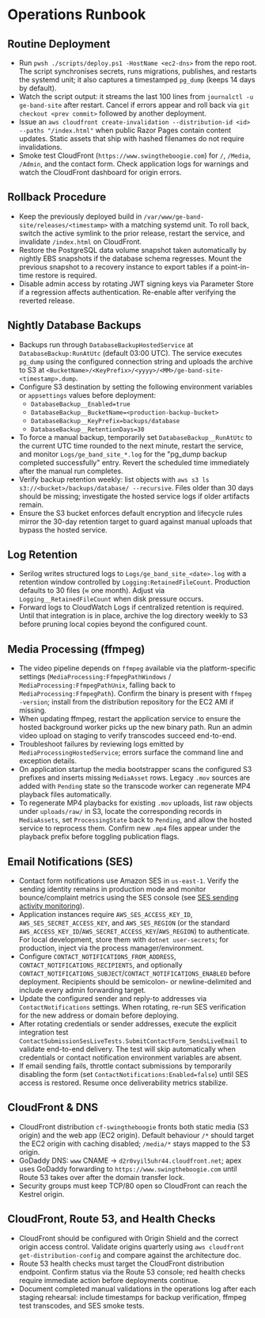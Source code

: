 # Operations Runbook

## Routine Deployment
- Run `pwsh ./scripts/deploy.ps1 -HostName <ec2-dns>` from the repo root. The script synchronises secrets, runs migrations, publishes, and restarts the systemd unit; it also captures a timestamped `pg_dump` (keeps 14 days by default).
- Watch the script output: it streams the last 100 lines from `journalctl -u ge-band-site` after restart. Cancel if errors appear and roll back via `git checkout <prev commit>` followed by another deployment.
- Issue an `aws cloudfront create-invalidation --distribution-id <id> --paths "/index.html"` when public Razor Pages contain content updates. Static assets that ship with hashed filenames do not require invalidations.
- Smoke test CloudFront (`https://www.swingtheboogie.com`) for `/`, `/Media`, `/Admin`, and the contact form. Check application logs for warnings and watch the CloudFront dashboard for origin errors.

## Rollback Procedure
- Keep the previously deployed build in `/var/www/ge-band-site/releases/<timestamp>` with a matching systemd unit. To roll back, switch the active symlink to the prior release, restart the service, and invalidate `/index.html` on CloudFront.
- Restore the PostgreSQL data volume snapshot taken automatically by nightly EBS snapshots if the database schema regresses. Mount the previous snapshot to a recovery instance to export tables if a point-in-time restore is required.
- Disable admin access by rotating JWT signing keys via Parameter Store if a regression affects authentication. Re-enable after verifying the reverted release.

## Nightly Database Backups
- Backups run through `DatabaseBackupHostedService` at `DatabaseBackup:RunAtUtc` (default 03:00 UTC). The service executes `pg_dump` using the configured connection string and uploads the archive to S3 at `<BucketName>/<KeyPrefix>/<yyyy>/<MM>/ge-band-site-<timestamp>.dump`.
- Configure S3 destination by setting the following environment variables or `appsettings` values before deployment:
  - `DatabaseBackup__Enabled=true`
  - `DatabaseBackup__BucketName=<production-backup-bucket>`
  - `DatabaseBackup__KeyPrefix=backups/database`
  - `DatabaseBackup__RetentionDays=30`
- To force a manual backup, temporarily set `DatabaseBackup__RunAtUtc` to the current UTC time rounded to the next minute, restart the service, and monitor `Logs/ge_band_site_*.log` for the "pg_dump backup completed successfully" entry. Revert the scheduled time immediately after the manual run completes.
- Verify backup retention weekly: list objects with `aws s3 ls s3://<bucket>/backups/database/ --recursive`. Files older than 30 days should be missing; investigate the hosted service logs if older artifacts remain.
- Ensure the S3 bucket enforces default encryption and lifecycle rules mirror the 30-day retention target to guard against manual uploads that bypass the hosted service.

## Log Retention
- Serilog writes structured logs to `Logs/ge_band_site_<date>.log` with a retention window controlled by `Logging:RetainedFileCount`. Production defaults to 30 files (≈ one month). Adjust via `Logging__RetainedFileCount` when disk pressure occurs.
- Forward logs to CloudWatch Logs if centralized retention is required. Until that integration is in place, archive the log directory weekly to S3 before pruning local copies beyond the configured count.

## Media Processing (ffmpeg)
- The video pipeline depends on `ffmpeg` available via the platform-specific settings (`MediaProcessing:FfmpegPathWindows` / `MediaProcessing:FfmpegPathUnix`, falling back to `MediaProcessing:FfmpegPath`). Confirm the binary is present with `ffmpeg -version`; install from the distribution repository for the EC2 AMI if missing.
- When updating ffmpeg, restart the application service to ensure the hosted background worker picks up the new binary path. Run an admin video upload on staging to verify transcodes succeed end-to-end.
- Troubleshoot failures by reviewing logs emitted by `MediaProcessingHostedService`; errors surface the command line and exception details.
- On application startup the media bootstrapper scans the configured S3 prefixes and inserts missing `MediaAsset` rows. Legacy `.mov` sources are added with `Pending` state so the transcode worker can regenerate MP4 playback files automatically.
- To regenerate MP4 playbacks for existing `.mov` uploads, list raw objects under `uploads/raw/` in S3, locate the corresponding records in `MediaAssets`, set `ProcessingState` back to `Pending`, and allow the hosted service to reprocess them. Confirm new `.mp4` files appear under the playback prefix before toggling publication flags.

## Email Notifications (SES)
- Contact form notifications use Amazon SES in `us-east-1`. Verify the sending identity remains in production mode and monitor bounce/complaint metrics using the SES console (see [SES sending activity monitoring](https://docs.aws.amazon.com/ses/latest/dg/monitor-sending-activity.html)).
- Application instances require `AWS_SES_ACCESS_KEY_ID`, `AWS_SES_SECRET_ACCESS_KEY`, and `AWS_SES_REGION` (or the standard `AWS_ACCESS_KEY_ID`/`AWS_SECRET_ACCESS_KEY`/`AWS_REGION`) to authenticate. For local development, store them with `dotnet user-secrets`; for production, inject via the process manager/environment.
- Configure `CONTACT_NOTIFICATIONS_FROM_ADDRESS`, `CONTACT_NOTIFICATIONS_RECIPIENTS`, and optionally `CONTACT_NOTIFICATIONS_SUBJECT`/`CONTACT_NOTIFICATIONS_ENABLED` before deployment. Recipients should be semicolon- or newline-delimited and include every admin forwarding target.
- Update the configured sender and reply-to addresses via `ContactNotifications` settings. When rotating, re-run SES verification for the new address or domain before deploying.
- After rotating credentials or sender addresses, execute the explicit integration test `ContactSubmissionSesLiveTests.SubmitContactForm_SendsLiveEmail` to validate end-to-end delivery. The test will skip automatically when credentials or contact notification environment variables are absent.
- If email sending fails, throttle contact submissions by temporarily disabling the form (set `ContactNotifications:Enabled=false`) until SES access is restored. Resume once deliverability metrics stabilize.

## CloudFront & DNS
- CloudFront distribution `cf-swingtheboogie` fronts both static media (S3 origin) and the web app (EC2 origin). Default behaviour `/*` should target the EC2 origin with caching disabled; `/media/*` stays mapped to the S3 origin.
- GoDaddy DNS: `www` CNAME → `d2r0vyil5uhr44.cloudfront.net`; apex uses GoDaddy forwarding to `https://www.swingtheboogie.com` until Route 53 takes over after the domain transfer lock.
- Security groups must keep TCP/80 open so CloudFront can reach the Kestrel origin.

## CloudFront, Route 53, and Health Checks
- CloudFront should be configured with Origin Shield and the correct origin access control. Validate origins quarterly using `aws cloudfront get-distribution-config` and compare against the architecture doc.
- Route 53 health checks must target the CloudFront distribution endpoint. Confirm status via the Route 53 console; red health checks require immediate action before deployments continue.
- Document completed manual validations in the operations log after each staging rehearsal: include timestamps for backup verification, ffmpeg test transcodes, and SES smoke tests.
